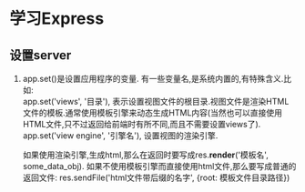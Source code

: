 # 学习Express

## 设置server
1. app.set()是设置应用程序的变量. 有一些变量名,是系统内置的,有特殊含义.比如:  
   app.set('views', '目录'), 表示设置视图文件的根目录.视图文件是渲染HTML文件的模板.通常使用模板引擎来动态生成HTML内容(当然也可以直接使用HTML文件,只不过返回给前端时有所不同,而且不需要设置views了).  
   app.set('view engine', '引擎名'), 设置视图的渲染引擎.  

   如果使用渲染引擎,生成html,那么在返回时要写成res.**render**('模板名', some_data_obj).
   如果不使用模板引擎而直接使用html文件,那么要写成普通的返回文件: res.sendFile('html文件带后缀的名字', {root: 模板文件目录路径})

